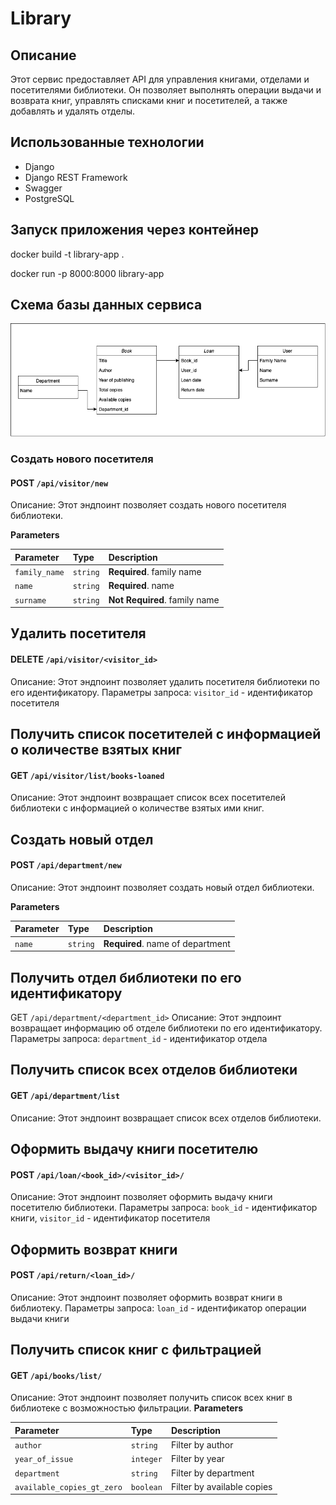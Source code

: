 # Library
## Описание
Этот сервис предоставляет API для управления книгами, отделами и посетителями библиотеки. Он позволяет выполнять операции выдачи и возврата книг, управлять списками книг и посетителей, а также добавлять и удалять отделы.

## Использованные технологии

- Django
- Django REST Framework
- Swagger
- PostgreSQL

## Запуск приложения через контейнер
docker build -t library-app .

docker run -p 8000:8000 library-app

## Схема базы данных сервиса
![library_db_scheme.png](docs/library_db_scheme.png)

### Создать нового посетителя
#### POST `/api/visitor/new`
Описание: Этот эндпоинт позволяет создать нового посетителя библиотеки.

**Parameters**

| Parameter     | Type     | Description                   |
|:--------------| :------- |:------------------------------|
| `family_name` | `string` | **Required**. family name     |
| `name`        | `string` | **Required**. name            |
| `surname`     | `string` | **Not Required**. family name |


## Удалить посетителя
#### DELETE `/api/visitor/<visitor_id>`
Описание: Этот эндпоинт позволяет удалить посетителя библиотеки по его идентификатору.
Параметры запроса: `visitor_id` - идентификатор посетителя


## Получить список посетителей с информацией о количестве взятых книг
#### GET `/api/visitor/list/books-loaned`
Описание: Этот эндпоинт возвращает список всех посетителей библиотеки с информацией о количестве взятых ими книг.


## Создать новый отдел
#### POST `/api/department/new`
Описание: Этот эндпоинт позволяет создать новый отдел библиотеки.

**Parameters**

| Parameter | Type     | Description                      |
|:----------| :------- |:---------------------------------|
| `name`    | `string` | **Required**. name of department |



## Получить отдел библиотеки по его идентификатору
GET `/api/department/<department_id>`
Описание: Этот эндпоинт возвращает информацию об отделе библиотеки по его идентификатору.
Параметры запроса: `department_id` - идентификатор отдела


## Получить список всех отделов библиотеки
#### GET `/api/department/list`
Описание: Этот эндпоинт возвращает список всех отделов библиотеки.


## Оформить выдачу книги посетителю
#### POST `/api/loan/<book_id>/<visitor_id>/`
Описание: Этот эндпоинт позволяет оформить выдачу книги посетителю библиотеки.
Параметры запроса: `book_id` - идентификатор книги, `visitor_id` - идентификатор посетителя


## Оформить возврат книги
#### POST `/api/return/<loan_id>/`
Описание: Этот эндпоинт позволяет оформить возврат книги в библиотеку.
Параметры запроса: `loan_id` - идентификатор операции выдачи книги


## Получить список книг с фильтрацией
#### GET `/api/books/list/`
Описание: Этот эндпоинт позволяет получить список всех книг в библиотеке с возможностью фильтрации.
**Parameters**

| Parameter                    | Type       | Description                |
|:-----------------------------|:-----------|:---------------------------|
| `author`                     | `string`   | Filter by author           |
| `year_of_issue`              | `integer`  | Filter by year             |
| `department`                 | `string`   | Filter by department       |
| `available_copies_gt_zero`   | `boolean`  | Filter by available copies |
